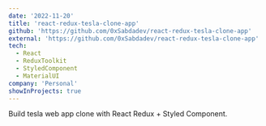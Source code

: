 ```yaml
---
date: '2022-11-20'
title: 'react-redux-tesla-clone-app'
github: 'https://github.com/0xSabdadev/react-redux-tesla-clone-app'
external: 'https://github.com/0xSabdadev/react-redux-tesla-clone-app'
tech:
  - React
  - ReduxToolkit
  - StyledComponent
  - MaterialUI
company: 'Personal'
showInProjects: true
---
```


Build tesla web app clone with React Redux + Styled Component.
